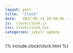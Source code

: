 ```yaml
---
layout: post
title:  "Clock"
date:   2017-05-14 20:58:46 -
js:  clock/clock.js
css: clock/clock.css
categories: jekyll update
---
```


{% include clock/clock.html %}

